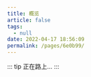 ```yaml
---
title: 概览
article: false
tags: 
  - null
date: 2022-04-17 18:56:09
permalink: /pages/6e0b99/
---
```

::: tip
正在路上...
:::